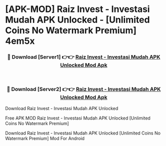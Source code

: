 # [APK-MOD] Raiz Invest - Investasi Mudah APK Unlocked - [Unlimited Coins No Watermark Premium] 4em5x



<div align="center">
<h3>🔴 Download [Server1] 👉👉 <a href="https://momento.my/?title=Raiz_Invest_-_Investasi_Mudah_APK_Unlocked">Raiz Invest - Investasi Mudah APK Unlocked Mod Apk</a></h3><br>

<h3>🔴 Download [Server2] 👉👉 <a href="https://momento.my/?title=Raiz_Invest_-_Investasi_Mudah_APK_Unlocked">Raiz Invest - Investasi Mudah APK Unlocked Mod Apk</a></h3>
</div>



Download Raiz Invest - Investasi Mudah APK Unlocked 

Free APK MOD Raiz Invest - Investasi Mudah APK Unlocked [Unlimited Coins No Watermark Premium]

Download Raiz Invest - Investasi Mudah APK Unlocked [Unlimited Coins No Watermark Premium] Mod For Android
